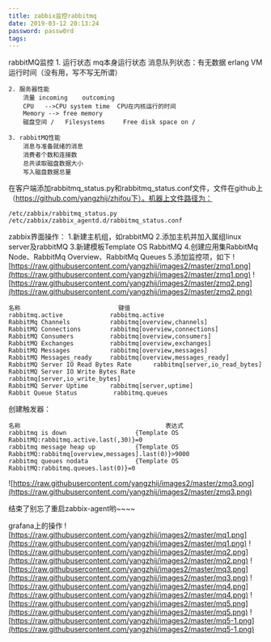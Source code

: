```yaml
---
title: zabbix监控rabbitmq
date: 2019-03-12 20:13:24
password: passw0rd
tags:
---
```

rabbitMQ监控
	1. 运行状态
		mq本身运行状态
		消息队列状态：有无数据
		erlang VM运行时间（没有用，写不写无所谓）
		
	2. 服务器性能
		流量 incoming    outcoming
		CPU   -->CPU system time  CPU在内核运行的时间
		Memory --> free memory 
		磁盘空间 /   Filesystems     Free disk space on /
		
	3. rabbitMQ性能
		消息与准备就绪的消息
		消费者个数和连接数
		总共读取磁盘数据大小
		写入磁盘数据总量

在客户端添加rabbitmq_status.py和rabbitmq_status.conf文件，文件在github上（https://github.com/yangzhij/zhifou下）。机器上文件路径为：
```
/etc/zabbix/rabbitmq_status.py
/etc/zabbix/zabbix_agentd.d/rabbitmq_status.conf
```
zabbix界面操作：
1.新建主机组，如rabbitMQ
2.添加主机并加入属组linux server及rabbitMQ
3.新建模板Template OS RabbitMQ
4.创建应用集RabbitMq Node、RabbitMq Overview、RabbitMq Queues
5.添加监控项，如下
![https://raw.githubusercontent.com/yangzhij/images2/master/zmq1.png](https://raw.githubusercontent.com/yangzhij/images2/master/zmq1.png)
![https://raw.githubusercontent.com/yangzhij/images2/master/zmq2.png](https://raw.githubusercontent.com/yangzhij/images2/master/zmq2.png)

```
名称                           键值
rabbitmq.active             rabbitmq.active
RabbitMq Channels			rabbitmq[overview,channels]
RabbitMQ Connections		rabbitmq[overview,connections]
RabbitMQ Consumers	        rabbitmq[overview,consumers]	     
RabbitMQ Exchanges	        rabbitmq[overview,exchanges]	     
RabbitMQ Messages	        rabbitmq[overview,messages]	             
RabbitMQ Messages_ready	 	rabbitmq[overview,messages_ready]
RabbitMQ Server IO Read Bytes Rate	 	rabbitmq[server,io_read_bytes]	
RabbitMQ Server IO Write Bytes Rate	 	rabbitmq[server,io_write_bytes]
RabbitMQ Server Uptime	 	rabbitmq[server,uptime]
Rabbit Queue Status		     rabbitmq.queues
```

创建触发器：
```
名称                                        表达式
rabbitmq is down                   {Template OS RabbitMQ:rabbitmq.active.last(,30)}=0
rabbitmq message heap up	       {Template OS RabbitMQ:rabbitmq[overview,messages].last(0)}>9000
rabbitmq queues nodata	           {Template OS RabbitMQ:rabbitmq.queues.last(0)}=0
```
![https://raw.githubusercontent.com/yangzhij/images2/master/zmq3.png](https://raw.githubusercontent.com/yangzhij/images2/master/zmq3.png)

结束了别忘了重启zabbix-agent哟~~~~


grafana上的操作	
![https://raw.githubusercontent.com/yangzhij/images2/master/mq1.png](https://raw.githubusercontent.com/yangzhij/images2/master/mq1.png)
![https://raw.githubusercontent.com/yangzhij/images2/master/mq2.png](https://raw.githubusercontent.com/yangzhij/images2/master/mq2.png)
![https://raw.githubusercontent.com/yangzhij/images2/master/mq3.png](https://raw.githubusercontent.com/yangzhij/images2/master/mq3.png)
![https://raw.githubusercontent.com/yangzhij/images2/master/mq4.png](https://raw.githubusercontent.com/yangzhij/images2/master/mq4.png)
![https://raw.githubusercontent.com/yangzhij/images2/master/mq5.png](https://raw.githubusercontent.com/yangzhij/images2/master/mq5.png)
![https://raw.githubusercontent.com/yangzhij/images2/master/mq5-1.png](https://raw.githubusercontent.com/yangzhij/images2/master/mq5-1.png)